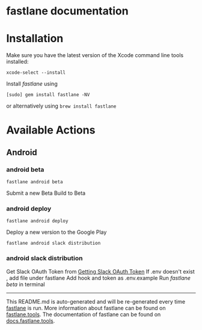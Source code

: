 fastlane documentation
================
# Installation

Make sure you have the latest version of the Xcode command line tools installed:

```
xcode-select --install
```

Install _fastlane_ using
```
[sudo] gem install fastlane -NV
```
or alternatively using `brew install fastlane`

# Available Actions
## Android
### android beta
```
fastlane android beta
```
Submit a new Beta Build to Beta
### android deploy
```
fastlane android deploy
```
Deploy a new version to the Google Play

```
fastlane android slack distribution
```
### android slack distribution
Get Slack OAuth Token from [Getting Slack OAuth Token](https://api.slack.com/authentication/oauth-v2)
If .env doesn't exist , add file under fastlane
Add hook and token as .env.example
Run _fastlane beta_ in terminal

----

This README.md is auto-generated and will be re-generated every time [fastlane](https://fastlane.tools) is run.
More information about fastlane can be found on [fastlane.tools](https://fastlane.tools).
The documentation of fastlane can be found on [docs.fastlane.tools](https://docs.fastlane.tools).
